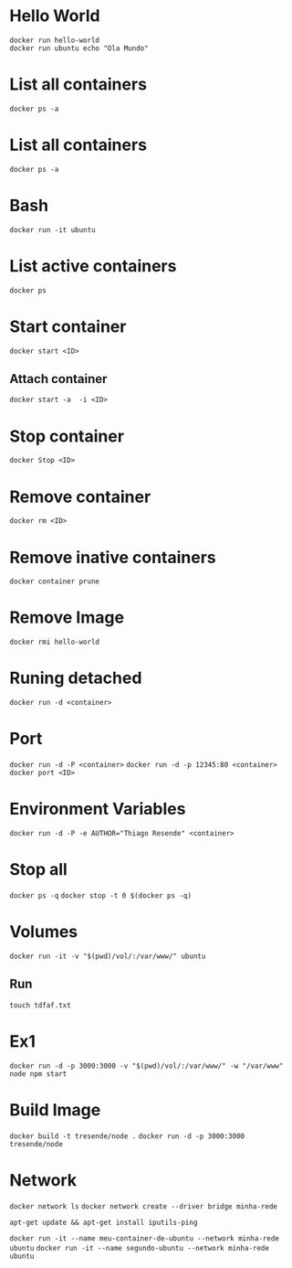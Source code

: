 # Hello World
`docker run hello-world` <br />
`docker run ubuntu echo "Ola Mundo"`

# List all containers
`docker ps -a`

# List all containers
`docker ps -a`

# Bash
`docker run -it ubuntu`

# List active containers
`docker ps`

# Start container
`docker start <ID>`

## Attach container
`docker start -a  -i <ID>`

# Stop container
`docker Stop <ID>`

# Remove container
`docker rm <ID>`

# Remove inative containers
`docker container prune`

# Remove Image
`docker rmi hello-world`

# Runing detached
`docker run -d <container>`

# Port
`docker run -d -P <container>`
`docker run -d -p 12345:80 <container>`
`docker port <ID>`

# Environment Variables
`docker run -d -P -e AUTHOR="Thiago Resende" <container>`

# Stop all
`docker ps -q`
`docker stop -t 0 $(docker ps -q)`

# Volumes
`docker run -it -v "$(pwd)/vol/:/var/www/" ubuntu`
## Run
`touch tdfaf.txt`

# Ex1
`docker run -d -p 3000:3000 -v "$(pwd)/vol/:/var/www/" -w "/var/www" node npm start`

# Build Image
`docker build -t tresende/node .`
`docker run -d -p 3000:3000 tresende/node`

# Network
`docker network ls`
`docker network create --driver bridge minha-rede`

`apt-get update && apt-get install iputils-ping`

`docker run -it --name meu-container-de-ubuntu --network minha-rede ubuntu`
`docker run -it --name segundo-ubuntu --network minha-rede ubuntu`
